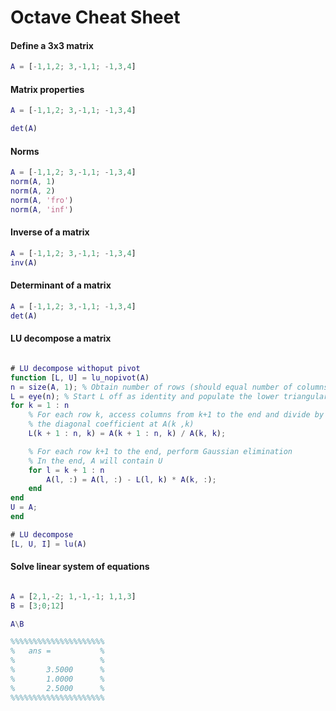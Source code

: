 # Octave Cheat Sheet

#### Define a 3x3 matrix
```matlab
A = [-1,1,2; 3,-1,1; -1,3,4]
```

#### Matrix properties
```matlab
A = [-1,1,2; 3,-1,1; -1,3,4]

det(A)

```

#### Norms
```matlab
A = [-1,1,2; 3,-1,1; -1,3,4]
norm(A, 1)
norm(A, 2)
norm(A, 'fro')
norm(A, 'inf')
```

#### Inverse of a matrix
```matlab
A = [-1,1,2; 3,-1,1; -1,3,4]
inv(A)
```

#### Determinant of a matrix
```matlab
A = [-1,1,2; 3,-1,1; -1,3,4]
det(A)
```

#### LU decompose a matrix
```matlab

# LU decompose withoput pivot
function [L, U] = lu_nopivot(A)
n = size(A, 1); % Obtain number of rows (should equal number of columns)
L = eye(n); % Start L off as identity and populate the lower triangular half slowly
for k = 1 : n
    % For each row k, access columns from k+1 to the end and divide by
    % the diagonal coefficient at A(k ,k)
    L(k + 1 : n, k) = A(k + 1 : n, k) / A(k, k);

    % For each row k+1 to the end, perform Gaussian elimination
    % In the end, A will contain U
    for l = k + 1 : n
        A(l, :) = A(l, :) - L(l, k) * A(k, :);
    end
end
U = A;
end

# LU decompose
[L, U, I] = lu(A)

```

#### Solve linear system of equations
```matlab

A = [2,1,-2; 1,-1,-1; 1,1,3]
B = [3;0;12]

A\B

%%%%%%%%%%%%%%%%%%%%%
%   ans =           %
%                   %
%       3.5000      %
%       1.0000      %
%       2.5000      %
%%%%%%%%%%%%%%%%%%%%%
```